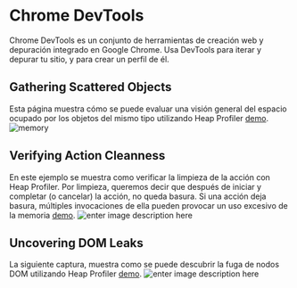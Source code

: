 # Chrome DevTools

Chrome DevTools es un conjunto de herramientas de creación web y depuración integrado en Google Chrome. Usa DevTools para iterar y depurar tu sitio, y para crear un perfil de él.

## Gathering Scattered Objects

Esta página muestra cómo se puede evaluar una visión general del espacio ocupado por los objetos del mismo tipo utilizando Heap Profiler [demo](https://developer.chrome.com/devtools/docs/heap-profiling-summary).
![memory](https://raw.githubusercontent.com/velazquezsys/course-batch-3/tools/velazquezsys/web_tools/images/memory1.jpg)


## Verifying Action Cleanness
En este ejemplo se muestra como verificar la limpieza de la acción con Heap Profiler. Por limpieza, queremos decir que después de iniciar y completar (o cancelar) la acción, no queda basura. Si una acción deja basura, múltiples invocaciones de ella pueden provocar un uso excesivo de la memoria [demo](https://developer.chrome.com/devtools/docs/heap-profiling-comparison).
![enter image description here](https://raw.githubusercontent.com/velazquezsys/course-batch-3/tools/velazquezsys/web_tools/images/memory2.jpg)

## Uncovering DOM Leaks
La siguiente captura, muestra como se puede descubrir la fuga de nodos DOM utilizando Heap Profiler [demo](https://developer.chrome.com/devtools/docs/heap-profiling-dom-leaks).
![enter image description here](https://raw.githubusercontent.com/velazquezsys/course-batch-3/tools/velazquezsys/web_tools/images/memory3.jpg)
